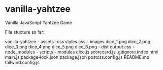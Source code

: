 # vanilla-yahtzee
Vanilla JavaScript Yahtzee Game

File stucture so far:

vanilla-yahtzee
	- assets
		-css
			styles.css
		- images
			dice_1.png
			dice_2.png
			dice_3.png
			dice_4.png
			dice_5.png
			dice_6.png
	- dist
		output.css
	- node_modules
	- scripts
		- modules
			dice.js
			scorecard.js
	.gitignore
	index.html
	main.js
	package-lock.json
	package.json
	postcss.config.js
	README.md
	tailwind.config.js
